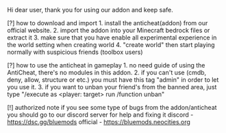 Hi dear user, thank you for using our addon and keep safe.

[?] how to download and import
    1. install the anticheat(addon) from our official website.
    2. import the addon into your Minecraft bedrock files or extract it
    3. make sure that you have enable all experimental experience in the world setting when creating world
    4. "create world" then start playing normally with suspicious friends (toolbox users)

[?] how to use the anticheat in gameplay
    1. no need guide of using the AntiCheat, there's no modules in this addon.
    2. if you can't use (cmdb, deny, allow, structure or etc.) you must have this tag "admin" in order to let you use it.
    3. if you want to unban your friend's from the banned area, just type "/execute as <player: target> run /function unban"


[!] authorized note
    if you see some type of bugs from the addon/anticheat you should go to our discord server for help and fixing it
    discord - https://dsc.gg/bluemods
    official - https://bluemods.neocities.org
